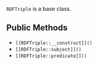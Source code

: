 `RDFTriple` is a base class.

## Public Methods

* `[[RDFTriple::__construct]]()`
* `[[RDFTriple::subject]]()`
* `[[RDFTriple::predicate]]()`

